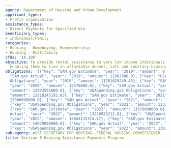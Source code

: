 ```yaml
---
agency: Department of Housing and Urban Development
applicant_types:
- Profit organization
assistance_types:
- Direct Payments for Specified Use
beneficiary_types:
- Individual/Family
categories:
- Housing - Homebuying, Homeownership
- Housing - Multifamily
cfda: '14.195'
objective: To provide rental assistance to very low income individuals and families
  enabling them to live in affordable decent, safe and sanitary housing.
obligations: '[{"key": "SAM.gov Estimate", "year": "2019", "amount": 0.0}, {"key":
  "SAM.gov Actual", "year": "2019", "amount": 11962000.0}, {"key": "USASpending.gov
  Obligations", "year": "2019", "amount": 11761029249.43}, {"key": "SAM.gov Estimate",
  "year": "2020", "amount": 12570000.0}, {"key": "SAM.gov Actual", "year": "2020",
  "amount": 12923591000.0}, {"key": "USASpending.gov Obligations", "year": "2020",
  "amount": 13218245192.03}, {"key": "SAM.gov Estimate", "year": "2021", "amount":
  13000000000.0}, {"key": "SAM.gov Actual", "year": "2021", "amount": 13224246621.0},
  {"key": "USASpending.gov Obligations", "year": "2021", "amount": 13320904025.71},
  {"key": "SAM.gov Estimate", "year": "2022", "amount": 13378000000.0}, {"key": "SAM.gov
  Actual", "year": "2022", "amount": 13220925212.0}, {"key": "USASpending.gov Obligations",
  "year": "2022", "amount": 13843115374.17}, {"key": "SAM.gov Estimate", "year": "2023",
  "amount": 14679000000.0}, {"key": "SAM.gov Actual", "year": "2023", "amount": 0.0},
  {"key": "USASpending.gov Obligations", "year": "2023", "amount": 13015781143.47}]'
sub-agency: ASST SECRETARY FOR HOUSING--FEDERAL HOUSING COMMISSIONER
title: Section 8 Housing Assistance Payments Program
---
```

